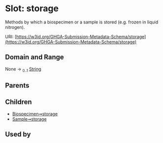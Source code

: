 
# Slot: storage


Methods by which a biospecimen or a sample is stored (e.g. frozen in liquid nitrogen).

URI: [https://w3id.org/GHGA-Submission-Metadata-Schema/storage](https://w3id.org/GHGA-Submission-Metadata-Schema/storage)


## Domain and Range

None &#8594;  <sub>0..1</sub> [String](types/String.md)

## Parents


## Children

 *  [Biospecimen➞storage](Biospecimen_storage.md)
 *  [Sample➞storage](Sample_storage.md)

## Used by


